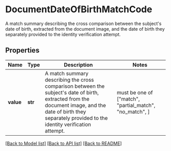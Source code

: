 # DocumentDateOfBirthMatchCode

A match summary describing the cross comparison between the subject's date of birth, extracted from the document image, and the date of birth they separately provided to the identity verification attempt.

## Properties
Name | Type | Description | Notes
------------ | ------------- | ------------- | -------------
**value** | **str** | A match summary describing the cross comparison between the subject&#39;s date of birth, extracted from the document image, and the date of birth they separately provided to the identity verification attempt. |  must be one of ["match", "partial_match", "no_match", ]

[[Back to Model list]](../README.md#documentation-for-models) [[Back to API list]](../README.md#documentation-for-api-endpoints) [[Back to README]](../README.md)


